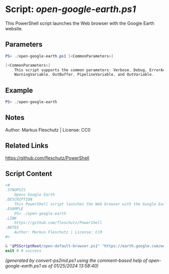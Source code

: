 Script: *open-google-earth.ps1*
========================

This PowerShell script launches the Web browser with the Google Earth website.

Parameters
----------
```powershell
PS> ./open-google-earth.ps1 [<CommonParameters>]

[<CommonParameters>]
    This script supports the common parameters: Verbose, Debug, ErrorAction, ErrorVariable, WarningAction, 
    WarningVariable, OutBuffer, PipelineVariable, and OutVariable.
```

Example
-------
```powershell
PS> ./open-google-earth

```

Notes
-----
Author: Markus Fleschutz | License: CC0

Related Links
-------------
https://github.com/fleschutz/PowerShell

Script Content
--------------
```powershell
<#
.SYNOPSIS
	Opens Google Earth
.DESCRIPTION
	This PowerShell script launches the Web browser with the Google Earth website.
.EXAMPLE
	PS> ./open-google-earth
.LINK
	https://github.com/fleschutz/PowerShell
.NOTES
	Author: Markus Fleschutz | License: CC0
#>

& "$PSScriptRoot/open-default-browser.ps1" "https://earth.google.com/web/"
exit 0 # success
```

*(generated by convert-ps2md.ps1 using the comment-based help of open-google-earth.ps1 as of 01/25/2024 13:58:40)*
